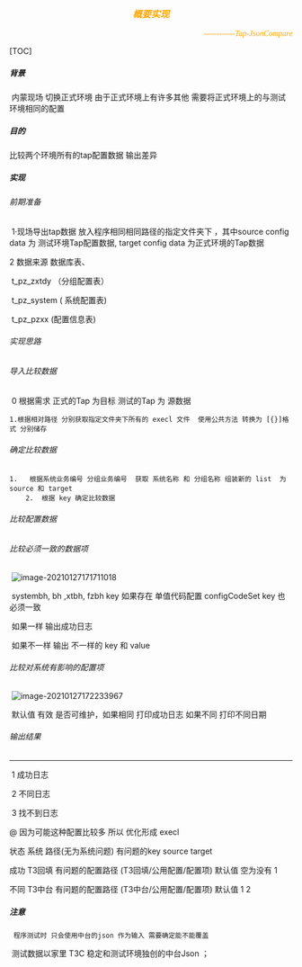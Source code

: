 <h3 align = "center"><i><font style="font-family:隶书" color="#FFA500">概要实现</font></i></h3>

<p align ="right"><i><font  style="font-family:隶书" color="#FFA500">------------Tap-JsonCompare</font></i></p>

[TOC]

##### 背景

​	内蒙现场 切换正式环境 由于正式环境上有许多其他  需要将正式环境上的与测试环境相同的配置

##### 目的

比较两个环境所有的tap配置数据 输出差异

##### 实现

###### 前期准备

​	1·现场导出tap数据 放入程序相同相同路径的指定文件夹下 ，其中source config data 为 测试环境Tap配置数据,  target  config data 为正式环境的Tap数据

   2 数据来源  数据库表、

​				t_pz_zxtdy    （分组配置表）

​	            t_pz_system ( 系统配置表)

​				t_pz_pzxx     (配置信息表)

###### 实现思路

###### 	导入比较数据

​     0 根据需求 正式的Tap 为目标  测试的Tap 为 源数据

 	1.根据相对路径 分别获取指定文件夹下所有的 execl 文件  使用公共方法 转换为 [{}]格式 分别储存 

  

######     确定比较数据

 	1.   根据系统业务编号 分组业务编号  获取 系统名称 和 分组名称 组装新的 list  为 source 和 target
      	2.  根据 key 确定比较数据 

######     比较配置数据

###### 	比较必须一致的数据项

​	![image-20210127171711018](C:\Users\Administrator\AppData\Roaming\Typora\typora-user-images\image-20210127171711018.png)

​		 systembh, bh ,xtbh, fzbh  key 如果存在 单值代码配置 configCodeSet key 也必须一致

​		如果一样 输出成功日志

​      如果不一样 输出 不一样的 key 和 value

###### 	比较对系统有影响的配置项

​			![image-20210127172233967](C:\Users\Administrator\AppData\Roaming\Typora\typora-user-images\image-20210127172233967.png)				

​					 默认值  有效 是否可维护，如果相同 打印成功日志 如果不同 打印不同日期

###### 		输出结果

---

​				1 成功日志

​				2 不同日志

​               3 找不到日志

@ 因为可能这种配置比较多 所以 优化形成 execl 

  状态	系统 		路径(无为系统问题)										有问题的key		source	target

  成功   T3回填   有问题的配置路径 (T3回填/公用配置/配置项)  默认值				空为没有	1

不同	T3中台   有问题的配置路径 (T3中台/公用配置/配置项)   默认值				1 				2 

##### 	注意

 	 程序测试时 只会使用中台的json 作为输入 需要确定能不能覆盖

​     测试数据以家里 T3C 稳定和测试环境独创的中台Json ；



